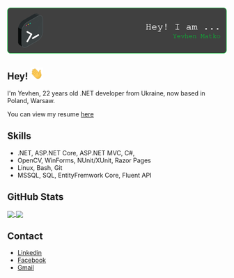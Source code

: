 ![Header](https://github.com/ymatko/ymatko/blob/main/assets/github-header-image.png)

## Hey! <img src="https://github.com/ymatko/ymatko/blob/main/assets/Hi.gif" width="29px">

I'm Yevhen, 22 years old .NET developer from Ukraine, now based in Poland, Warsaw.

You can view my resume [here](https://github.com/ymatko/ymatko/blob/main/assets/CV.pdf)
 



## Skills
-  .NET, ASP.NET Core, ASP.NET MVC, C#,  
-  OpenCV, WinForms, NUnit/XUnit, Razor Pages
-  Linux, Bash, Git
-  MSSQL, SQL, EntityFremwork Core, Fluent API

## GitHub Stats
<a align="center">
<a href="https://github.com/ymatko/ymatko">
  <img align="center" src="https://github-readme-stats.vercel.app/api?username=ymatko&show_icons=true&line_height=27&count_private=true&title_color=00c732&text_color=c9cacc&icon_color=00c732&bg_color=1d1f21"/>
</a>
<a href="https://github.com/ymatko/ymatko">
  <img align="center" src="https://github-readme-stats.vercel.app/api/top-langs/?username=ymatko&hide=html&title_color=00c732&text_color=c9cacc&bg_color=1d1f21&langs_count=3"/>
</a>
</a>

## Contact
- [Linkedin](https://www.linkedin.com/in/yevhen-matko/)
- [Facebook](https://www.facebook.com/yevhen.matko/)
- [Gmail](n246v1j80x6t@gmail.com)

